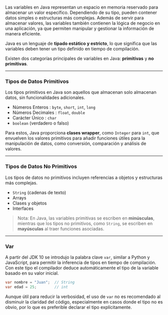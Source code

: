 Las variables en Java representan un espacio en memoria reservado para almacenar un valor específico. Dependiendo de su tipo, pueden contener datos simples o estructuras más complejas. Además de servir para almacenar valores, las variables también contienen la lógica de negocio en una aplicación, ya que permiten manipular y gestionar la información de manera eficiente.

Java es un lenguaje de **tipado estático y estricto**, lo que significa que las variables deben tener un tipo definido en tiempo de compilación.  

Existen dos categorías principales de variables en Java: **primitivas** y **no primitivas**.

---
### Tipos de Datos Primitivos
Los tipos primitivos en Java son aquellos que almacenan solo almacenan datos, sin funcionalidades adicionales.

- Números Enteros      : `byte`, `short`, `int`, `long` 
- Números Decimales  : `float`, `double` 
- Carácter Único          : `char` 
- `boolean` (verdadero o falso)

Para estos, Java proporciona **clases wrapper**, como `Integer` para `int`,  que envuelven los valores primitivos para añadir funciones útiles para la manipulación de datos, como conversión, comparación y análisis de valores.

---
### Tipos de Datos No Primitivos
Los tipos de datos no primitivos incluyen referencias a objetos y estructuras más complejas. 

- `String` (cadenas de texto)
- Arrays
- Clases y objetos
- Interfaces

> Nota: En Java, las variables primitivas se escriben en **minúsculas**, mientras que los tipos no primitivos, como `String`, se escriben en **mayúsculas** al traer funciones asociadas.

---
### Var
A partir del JDK 10 se introdujo la palabra clave `var`, similar a Python y JavaScript, para permitir la inferencia de tipos en tiempo de compilación. Con este tipo el compilador deduce automáticamente el tipo de la variable basado en su valor inicial.

```java
var nombre = "Juan";  // String
var edad = 25;        // int
```

Aunque útil para reducir la verbosidad, el uso de `var` no es recomendado al disminuir la claridad del código, especialmente en casos donde el tipo no es obvio, por lo que es preferible declarar el tipo explícitamente.
